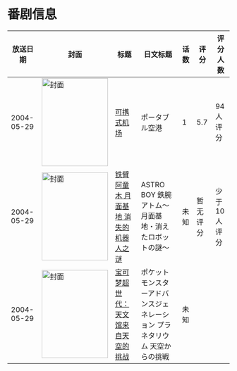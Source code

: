 # 番剧信息

|放送日期|封面|标题|日文标题|话数|评分|评分人数|
|---|---|---|---|---|---|---|
|2004-05-29|<img src="https://lain.bgm.tv/pic/cover/c/32/92/47669_ESmOk.jpg" alt="封面" style="width:150px;height:200px;object-fit:cover;">|[可携式机场](https://bangumi.tv/subject/47669)|ポータブル空港|1|5.7|94人评分|
|2004-05-29|<img src="https://lain.bgm.tv/pic/cover/c/92/de/425947_g6PfI.jpg" alt="封面" style="width:150px;height:200px;object-fit:cover;">|[铁臂阿童木 月面基地 消失的机器人之谜](https://bangumi.tv/subject/425947)|ASTRO BOY 鉄腕アトム〜月面基地・消えたロボットの謎〜|未知|暂无评分|少于10人评分|
|2004-05-29|<img src="https://lain.bgm.tv/pic/cover/c/c2/39/510006_r98B0.jpg" alt="封面" style="width:150px;height:200px;object-fit:cover;">|[宝可梦超世代：天文馆来自天空的挑战](https://bangumi.tv/subject/510006)|ポケットモンスターアドバンスジェネレーション プラネタリウム 天空からの挑戦|未知|||
